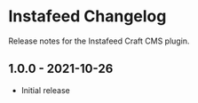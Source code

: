 # Instafeed Changelog

Release notes for the Instafeed Craft CMS plugin.

## 1.0.0 - 2021-10-26
- Initial release